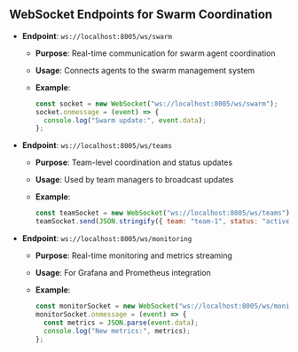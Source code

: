 ## WebSocket Endpoints for Swarm Coordination

- **Endpoint**: `ws://localhost:8005/ws/swarm`

  - **Purpose**: Real-time communication for swarm agent coordination
  - **Usage**: Connects agents to the swarm management system
  - **Example**:

    ```javascript
    const socket = new WebSocket("ws://localhost:8005/ws/swarm");
    socket.onmessage = (event) => {
      console.log("Swarm update:", event.data);
    };
    ```

- **Endpoint**: `ws://localhost:8005/ws/teams`

  - **Purpose**: Team-level coordination and status updates
  - **Usage**: Used by team managers to broadcast updates
  - **Example**:

    ```javascript
    const teamSocket = new WebSocket("ws://localhost:8005/ws/teams");
    teamSocket.send(JSON.stringify({ team: "team-1", status: "active" }));
    ```

- **Endpoint**: `ws://localhost:8005/ws/monitoring`

  - **Purpose**: Real-time monitoring and metrics streaming
  - **Usage**: For Grafana and Prometheus integration
  - **Example**:

    ```javascript
    const monitorSocket = new WebSocket("ws://localhost:8005/ws/monitoring");
    monitorSocket.onmessage = (event) => {
      const metrics = JSON.parse(event.data);
      console.log("New metrics:", metrics);
    };
    ```
